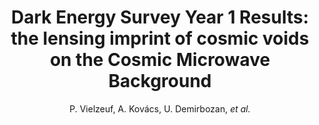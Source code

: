 ---
number: "30"
title: "Dark Energy Survey Year 1 Results: the lensing imprint of cosmic voids on the Cosmic Microwave Background"
arxiv_link: "https://arxiv.org/abs/1911.02951"
arxiv_id: "1911.02951"
author: "P. Vielzeuf, A. Kov&aacute;cs, U. Demirbozan, <em>et al.</em>"
reviewed: True
journal: "MNRAS, in press (2020)"
doi: "10.1093/mnras/staa3231"
---
